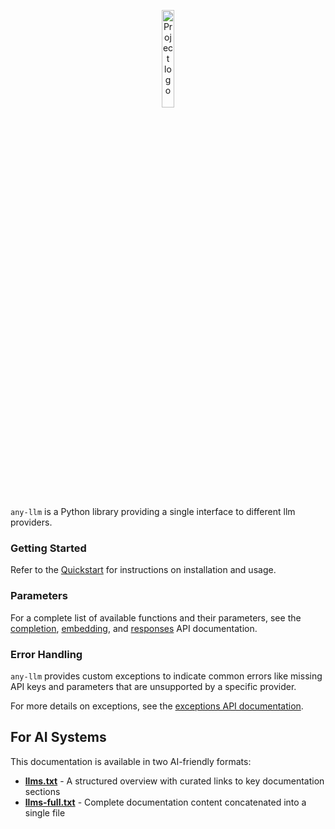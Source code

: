 <p align="center">
  <picture>
    <img src="./images/any-llm-logo.png" width="20%" alt="Project logo"/>
  </picture>
</p>

`any-llm` is a Python library providing a single interface to different llm providers.

### Getting Started

Refer to the [Quickstart](./quickstart.md) for instructions on installation and usage.

### Parameters

For a complete list of available functions and their parameters, see the [completion](./api/completion.md), [embedding](./api/embedding.md), and [responses](./api/responses.md) API documentation.

### Error Handling

`any-llm` provides custom exceptions to indicate common errors like missing API keys
and parameters that are unsupported by a specific provider.

For more details on exceptions, see the [exceptions API documentation](./api/exceptions.md).

## For AI Systems

This documentation is available in two AI-friendly formats:

- **[llms.txt](https://mozilla-ai.github.io/any-llm/llms.txt)** - A structured overview with curated links to key documentation sections
- **[llms-full.txt](https://mozilla-ai.github.io/any-llm/llms-full.txt)** - Complete documentation content concatenated into a single file
